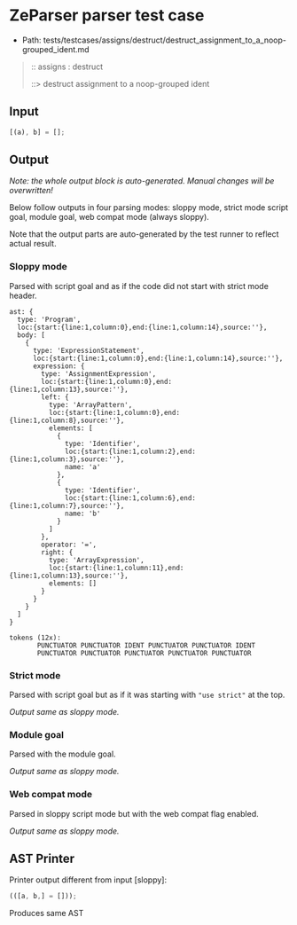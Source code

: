 # ZeParser parser test case

- Path: tests/testcases/assigns/destruct/destruct_assignment_to_a_noop-grouped_ident.md

> :: assigns : destruct
>
> ::> destruct assignment to a noop-grouped ident

## Input

`````js
[(a), b] = [];
`````

## Output

_Note: the whole output block is auto-generated. Manual changes will be overwritten!_

Below follow outputs in four parsing modes: sloppy mode, strict mode script goal, module goal, web compat mode (always sloppy).

Note that the output parts are auto-generated by the test runner to reflect actual result.

### Sloppy mode

Parsed with script goal and as if the code did not start with strict mode header.

`````
ast: {
  type: 'Program',
  loc:{start:{line:1,column:0},end:{line:1,column:14},source:''},
  body: [
    {
      type: 'ExpressionStatement',
      loc:{start:{line:1,column:0},end:{line:1,column:14},source:''},
      expression: {
        type: 'AssignmentExpression',
        loc:{start:{line:1,column:0},end:{line:1,column:13},source:''},
        left: {
          type: 'ArrayPattern',
          loc:{start:{line:1,column:0},end:{line:1,column:8},source:''},
          elements: [
            {
              type: 'Identifier',
              loc:{start:{line:1,column:2},end:{line:1,column:3},source:''},
              name: 'a'
            },
            {
              type: 'Identifier',
              loc:{start:{line:1,column:6},end:{line:1,column:7},source:''},
              name: 'b'
            }
          ]
        },
        operator: '=',
        right: {
          type: 'ArrayExpression',
          loc:{start:{line:1,column:11},end:{line:1,column:13},source:''},
          elements: []
        }
      }
    }
  ]
}

tokens (12x):
       PUNCTUATOR PUNCTUATOR IDENT PUNCTUATOR PUNCTUATOR IDENT
       PUNCTUATOR PUNCTUATOR PUNCTUATOR PUNCTUATOR PUNCTUATOR
`````

### Strict mode

Parsed with script goal but as if it was starting with `"use strict"` at the top.

_Output same as sloppy mode._

### Module goal

Parsed with the module goal.

_Output same as sloppy mode._

### Web compat mode

Parsed in sloppy script mode but with the web compat flag enabled.

_Output same as sloppy mode._

## AST Printer

Printer output different from input [sloppy]:

````js
(([a, b,] = []));
````

Produces same AST

